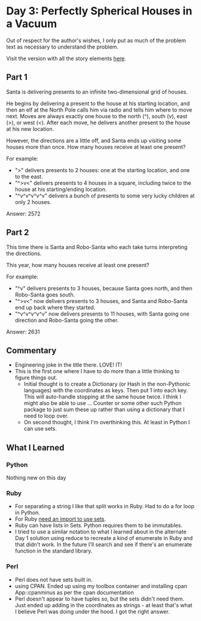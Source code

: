 # Day 3: Perfectly Spherical Houses in a Vacuum

Out of respect for the author's wishes, I only put as much of the problem text as necessary to understand the problem.

Visit the version with all the story elements [here](https://adventofcode.com/2015/day/3).

## Part 1

Santa is delivering presents to an infinite two-dimensional grid of houses.

He begins by delivering a present to the house at his starting location, and then an elf at the North Pole calls him via radio and tells him where to move next. Moves are always exactly one house to the north (^), south (v), east (>), or west (<). After each move, he delivers another present to the house at his new location.

However, the directions are a little off, and Santa ends up visiting some houses more than once. How many houses receive at least one present?

For example:

- ">" delivers presents to 2 houses: one at the starting location, and one to the east.
- "^>v<" delivers presents to 4 houses in a square, including twice to the house at his starting/ending location.
- "^v^v^v^v^v" delivers a bunch of presents to some very lucky children at only 2 houses.

Answer: 2572

## Part 2

This time there is Santa and Robo-Santa who each take turns interpreting the directions.

This year, how many houses receive at least one present?

For example:

- "^v" delivers presents to 3 houses, because Santa goes north, and then Robo-Santa goes south.
- "^>v<" now delivers presents to 3 houses, and Santa and Robo-Santa end up back where they started.
- "^v^v^v^v^v" now delivers presents to 11 houses, with Santa going one direction and Robo-Santa going the other.

Answer: 2631


## Commentary
- Engineering joke in the title there. LOVE! IT!
- This is the first one where I have to do more than a little thinking to figure things out.
    - Initial thought is to create a Dictionary (or Hash in the non-Pythonic languages) with the coordinates as keys. Then put 1 into each key. This will auto-handle stopping at the same house twice. I think I might also be able to use ... Counter or some other such Python package to just sum these up rather than using a dictionary that I need to loop over. 
    - On second thought, I think I'm overthinking this. At least in Python I can use sets.

## What I Learned

### Python

Nothing new on this day

### Ruby

- For separating a string I like that split works in Ruby. Had to do a for loop in Python.
- For Ruby [need an import to use sets](https://ruby-doc.org/stdlib-2.7.1/libdoc/set/rdoc/Set.html).
- Ruby can have lists in Sets. Python requires them to be immutables.
- I tried to use a similar notation to what I learned about in the alternate Day 1 solution using reduce to recreate a kind of enumerate in Ruby and that didn't work. In the future I'll search and see if there's an enumerate function in the standard library.

### Perl

- Perl does not have sets built in. 
- using CPAN. Ended up using my toolbox container and installing cpan App::cpanminus as per the cpan documentation
- Perl doesn't appear to have tuples so, but the sets didn't need them. Just ended up adding in the coordinates as strings - at least that's what I believe Perl was doing under the hood. I got the right answer.